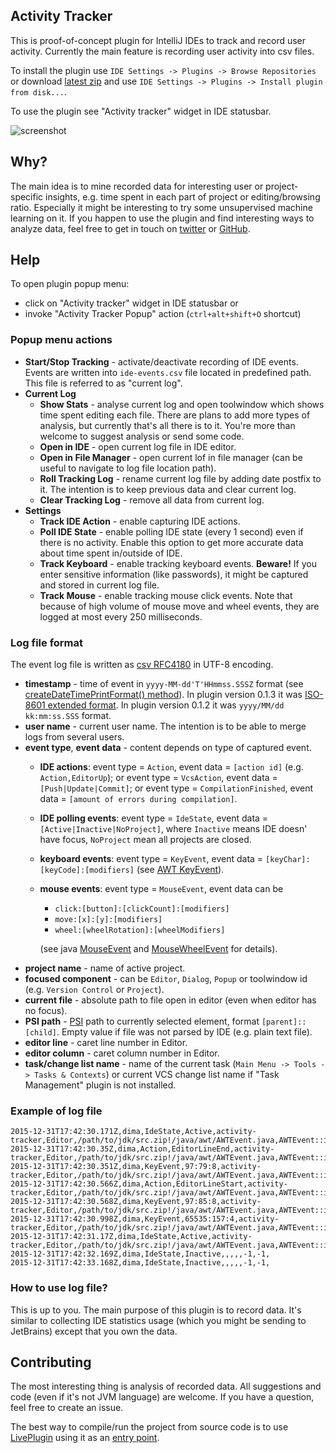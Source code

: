 ## Activity Tracker
This is proof-of-concept plugin for IntelliJ IDEs to track and record user activity.
Currently the main feature is recording user activity into csv files.

To install the plugin use `IDE Settings -> Plugins -> Browse Repositories`
or download [latest zip](https://github.com/dkandalov/activity-tracker/blob/master/activity-tracker-plugin.zip)
and use `IDE Settings -> Plugins -> Install plugin from disk...`.

To use the plugin see "Activity tracker" widget in IDE statusbar.

<img src="https://raw.githubusercontent.com/dkandalov/activity-tracker/master/screenshot.png" alt="screenshot" title="screenshot" align="center"/>


## Why?
The main idea is to mine recorded data for interesting user or project-specific insights,
e.g. time spent in each part of project or editing/browsing ratio.
Especially it might be interesting to try some unsupervised machine learning on it.
If you happen to use the plugin and find interesting ways to analyze data, feel free to get in touch on
[twitter](https://twitter.com/dmitrykandalov) or [GitHub](https://github.com/dkandalov/activity-tracker/issues).


## Help
To open plugin popup menu:
 - click on "Activity tracker" widget in IDE statusbar or
 - invoke "Activity Tracker Popup" action (`ctrl+alt+shift+O` shortcut)

### Popup menu actions
 - **Start/Stop Tracking** - activate/deactivate recording of IDE events.
 Events are written into `ide-events.csv` file located in predefined path.
 This file is referred to as "current log".
 - **Current Log**
    - **Show Stats** - analyse current log and open toolwindow which shows time spent editing each file.
		There are plans to add more types of analysis, but currently that's all there is to it.
		You're more than welcome to suggest analysis or send some code.
    - **Open in IDE** - open current log file in IDE editor.
    - **Open in File Manager** - open current lof in file manager
        (can be useful to navigate to log file location path).
    - **Roll Tracking Log** - rename current log file by adding date postfix to it.
        The intention is to keep previous data and clear current log.
    - **Clear Tracking Log** - remove all data from current log.
 - **Settings**
    - **Track IDE Action** - enable capturing IDE actions.
    - **Poll IDE State** - enable polling IDE state (every 1 second) even if there is no activity.
        Enable this option to get more accurate data about time spent in/outside of IDE.
    - **Track Keyboard** - enable tracking keyboard events. __**Beware!**__
        If you enter sensitive information (like passwords), it might be captured and stored in current log file.
    - **Track Mouse** - enable tracking mouse click events.
      Note that because of high volume of mouse move and wheel events, they are logged at most every 250 milliseconds.

### Log file format
The event log file is written as [csv RFC4180](https://tools.ietf.org/html/rfc4180) in UTF-8 encoding.

 - **timestamp** - time of event in `yyyy-MM-dd'T'HHmmss.SSSZ` format
   (see [createDateTimePrintFormat() method](https://github.com/dkandalov/activity-tracker/blob/6ca1342e8c71c96f5f7a1c52095c61317cc78650/src/main/activitytracker/TrackerEvent.groovy#L109-L109)).
   In plugin version 0.1.3 it was [ISO-8601 extended format](https://docs.oracle.com/javase/8/docs/api/java/time/format/DateTimeFormatter.html#ISO_OFFSET_DATE_TIME).
   In plugin version 0.1.2 it was `yyyy/MM/dd kk:mm:ss.SSS` format.
 - **user name** - current user name. The intention is to be able to merge logs from several users.
 - **event type**, **event data** - content depends on type of captured event.
    - **IDE actions**: event type = `Action`, event data = `[action id]` (e.g. `Action,EditorUp`);
                       or event type = `VcsAction`, event data = `[Push|Update|Commit]`;
                       or event type = `CompilationFinished`, event data = `[amount of errors during compilation]`.
    - **IDE polling events**: event type = `IdeState`, event data = `[Active|Inactive|NoProject]`,
      where `Inactive` means IDE doesn' have focus, `NoProject` mean all projects are closed.
    - **keyboard events**: event type = `KeyEvent`, event data = `[keyChar]:[keyCode]:[modifiers]`
      (see [AWT KeyEvent](https://docs.oracle.com/javase/7/docs/api/java/awt/event/KeyEvent.html)).
    - **mouse events**: event type = `MouseEvent`, event data can be
        - `click:[button]:[clickCount]:[modifiers]`
        - `move:[x]:[y]:[modifiers]`
        - `wheel:[wheelRotation]:[wheelModifiers]`

      (see java [MouseEvent](https://docs.oracle.com/javase/7/docs/api/java/awt/event/MouseEvent.html)
      and [MouseWheelEvent](https://docs.oracle.com/javase/7/docs/api/java/awt/event/MouseWheelEvent.html) for details).
 - **project name** - name of active project.
 - **focused component** - can be `Editor`, `Dialog`, `Popup` or toolwindow id (e.g. `Version Control` or `Project`).
 - **current file** - absolute path to file open in editor (even when editor has no focus).
 - **PSI path** - [PSI](http://www.jetbrains.org/intellij/sdk/docs/basics/architectural_overview/psi_elements.html)
                  path to currently selected element, format `[parent]::[child]`.
                  Empty value if file was not parsed by IDE (e.g. plain text file).
 - **editor line** - caret line number in Editor.
 - **editor column** - caret column number in Editor.
 - **task/change list name** - name of the current task (`Main Menu -> Tools -> Tasks & Contexts`) 
                               or current VCS change list name if "Task Management" plugin is not installed.


### Example of log file
```
2015-12-31T17:42:30.171Z,dima,IdeState,Active,activity-tracker,Editor,/path/to/jdk/src.zip!/java/awt/AWTEvent.java,AWTEvent::isConsumed,450,8,
2015-12-31T17:42:30.35Z,dima,Action,EditorLineEnd,activity-tracker,Editor,/path/to/jdk/src.zip!/java/awt/AWTEvent.java,AWTEvent::isConsumed,450,8,
2015-12-31T17:42:30.351Z,dima,KeyEvent,97:79:8,activity-tracker,Editor,/path/to/jdk/src.zip!/java/awt/AWTEvent.java,AWTEvent::isConsumed,450,24,
2015-12-31T17:42:30.566Z,dima,Action,EditorLineStart,activity-tracker,Editor,/path/to/jdk/src.zip!/java/awt/AWTEvent.java,AWTEvent::isConsumed,450,24,
2015-12-31T17:42:30.568Z,dima,KeyEvent,97:85:8,activity-tracker,Editor,/path/to/jdk/src.zip!/java/awt/AWTEvent.java,AWTEvent::isConsumed,450,8,
2015-12-31T17:42:30.998Z,dima,KeyEvent,65535:157:4,activity-tracker,Editor,/path/to/jdk/src.zip!/java/awt/AWTEvent.java,AWTEvent::isConsumed,450,8,
2015-12-31T17:42:31.17Z,dima,IdeState,Active,activity-tracker,Editor,/path/to/jdk/src.zip!/java/awt/AWTEvent.java,AWTEvent::isConsumed,450,8,
2015-12-31T17:42:32.169Z,dima,IdeState,Inactive,,,,,-1,-1,
2015-12-31T17:42:33.168Z,dima,IdeState,Inactive,,,,,-1,-1,
```

### How to use log file?
This is up to you.
The main purpose of this plugin is to record data.
It's similar to collecting IDE statistics usage (which you might be sending to JetBrains) except that you own the data.


## Contributing
The most interesting thing is analysis of recorded data.
All suggestions and code (even if it's not JVM language) are welcome.
If you have a question, feel free to create an issue.

The best way to compile/run the project from source code is to use [LivePlugin](https://github.com/dkandalov/live-plugin)
using it as an [entry point](https://github.com/dkandalov/live-plugin/wiki/Liveplugin-as-an-entry-point-for-standard-plugins).
